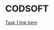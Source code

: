 # CODSOFT
[Task 1 link here](https://www.figma.com/design/rKaRK7IuoJJjSsPEBqkElX/codsoft---Task-1?node-id=1-5&t=iuvRhdDO7V0DVEt6-1)

